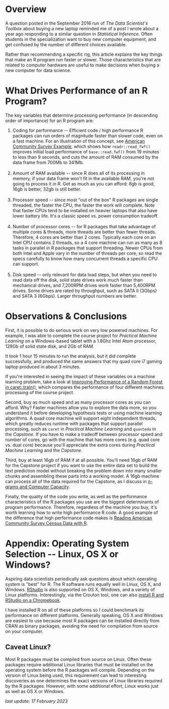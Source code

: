 # Overview

A question posted in the September 2016 run of *The Data Scientist's Toolbox* about buying a new laptop reminded me of a post I wrote about a year ago responding to a similar question in *Statistical Inference*. Often students in the specialization want to buy new computer equipment, and get confused by the number of different choices available.

Rather than recommending a specific rig, this article explains the key things that make an R program run faster or slower. Those characteristics that are related to computer hardware are useful to make decisions when buying a new computer for data science.  

# What Drives Performance of an R Program?

The key variables that determine processing performance (in descending order of importance) for an R program are:

1. Coding for performance -- Efficient code / high performance R packages can run orders of magnitude faster than slower code, even on a fast machine. For an illustration of this concept, see [American Community Survey Example](http://bit.ly/2bAdLE9), which shows how `readr::read_fwf()` improves initial load performance of `base::read.fwf()` from 19 minutes to less than 9 seconds, and cuts the amount of RAM consumed by the data frame from 700Mb to 341Mb.<br><br>
2. Amount of RAM available -- since R does all of its processing in memory, if your data frame won't fit in the available RAM, you're not going to process it in R. Get as much as you can afford: 8gb is good, 16gb is better, 32gb is still better.<br><br>
3. Processor speed -- since most "out of the box" R packages are single threaded, the faster the CPU, the faster the work will complete. Note that faster CPUs tend to be installed on heavier laptops that also have lower battery life. It's a classic speed vs. power consumption tradeoff. <br><br>
4. Number of processor cores -- for R packages that take advantage of multiple cores & threads, more threads are better than fewer threads. Therefore, 4 cores are better than 2 cores. Typically each core on an Intel CPU contains 2 threads, so a 4 core machine can run as many as 8 tasks in parallel in R packages that support threading. Newer CPUs from both Intel and Apple vary in the number of threads per core, so read the specs carefully to know how many concurrent threads a specific CPU can support.<br><br>
5. Disk speed -- only relevant for data load steps, but when you need to read data off the disk, solid state drives work much faster than mechanical drives, and 7,200RPM drives work faster than 5,400RPM drives. Some drives are rated by throughput, such as SATA II (3Gbps) and SATA 3 (6Gbps). Larger throughput numbers are better.

# Observations & Conclusions

First, it is possible to do serious work on very low powered machines. For example, I was able to complete the course project for *Practical Machine Learning* on a Windows-based tablet with a 1.8Ghz Intel Atom processor, 128Gb of solid state disk, and 2Gb of RAM.

It took 1 hour 15 minutes to run the analysis, but it did complete successfully, and produced the same answers that my quad core i7 gaming laptop produced in about 3 minutes.

If you're interested in seeing the impact of these variables on a machine learning problem, take a look at [Improving Performance of a Random Forest in caret::train()](http://bit.ly/2bYtutG), which compares the performance of four different machines processing of the course project.

Second, buy as much speed and as many processor cores as you can afford. Why? Faster machines allow you to explore the data more, so you understand it before developing hypothesis tests or using machine learning algorithms. A quad core machine will support eight independent threads, which greatly reduces runtime with packages that support parallel processing, such as `caret` in *Practical Machine Learning* and `quanteda` in the *Capstone*.  If you have to make a tradeoff between processor speed and number of cores, go with the machine that has more cores (e.g. quad core vs. dual core) because you'll appreciate the extra cores during *Practical Machine Learning* and the *Capstone*.

Third, buy at least 16gb of RAM if at all possible. You'll need 16gb of RAM for the Capstone project if you want to use the entire data set to build the text prediction model without breaking the problem down into many smaller chunks and assembling these parts into a working model. A 16gb machine can process all of the data required for the Capstone, as I discuss in [n-grams and Computer Capacity](http://bit.ly/2couvxh).

Finally, the quality of the code you write, as well as the performance characteristics of the R packages you use are the biggest determinants of program performance. Therefore, regardless of the machine you buy, it's worth learning how to write high performance R code. A good example of the difference that high performance code makes is [Reading American Community Survey Census Data with R](http://bit.ly/2bAdLE9). 

# Appendix: Operating System Selection -- Linux, OS X or Windows?

 Aspiring data scientists periodically ask questions about which operating system is "best" for R. The R software runs equally well in Linux, OS X, and Windows. [RStudio](http://bit.ly/2zj1iiW) is also supported on OS X, Windows, and a variety of Linux platforms. Interestingly, via the Crouton tool, one can also [install R and RStudio on a Chromebook](http://bit.ly/2tHLVOo).

I have installed R on all of these platforms so I could benchmark its performance on different platforms. Generally speaking, OS X and Windows are easiest to use because most R packages can be installed directly from CRAN as binary packages, avoiding the need for compilation from source on your computer.

## Caveat Linux?

Most R packages must be compiled from source on Linux. Often these packages require additional Linux libraries that must be installed on the operating system before the R packages will compile. Depending on the version of Linux being used, this requirement can lead to interesting discoveries as one determines the exact versions of Linux libraries required by the R packages. However, with some additional effort, Linux works just as well as OS X or Windows.

*last update: 17 February 2023*
